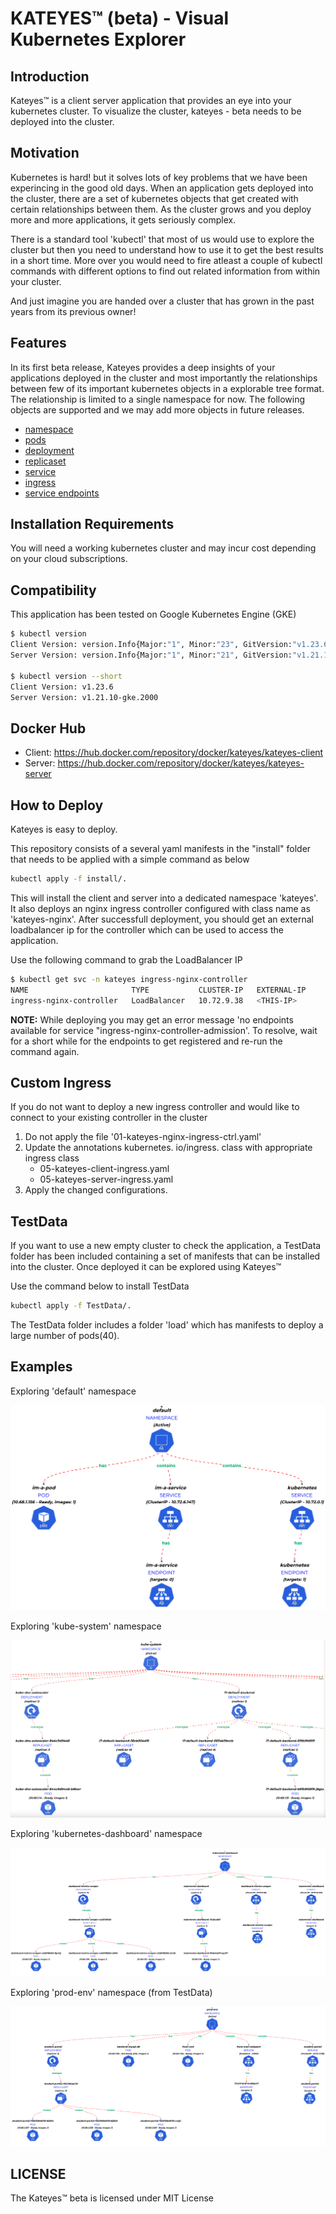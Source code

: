 # KATEYES™ (beta) - Visual Kubernetes Explorer

## Introduction

Kateyes™ is a client server application that provides an eye into your kubernetes cluster. To visualize the cluster, kateyes - beta needs to be deployed into the cluster. 

## Motivation
Kubernetes is hard! but it solves lots of key problems that we have been experincing in the good old days. When an application gets deployed into the cluster, there are a set of kubernetes objects that get created with certain relationships between them. As the cluster grows and you deploy more and more applications, it gets seriously complex.

There is a standard tool 'kubectl' that most of us would use to explore the cluster but then you need to understand how to use it to get the best results in a short time. More over you would need to fire atleast a couple of kubectl commands with different options to find out related information from within your cluster. 

And just imagine you are handed over a cluster that has grown in the past years from its previous owner!

## Features
In its first beta release, Kateyes provides a deep insights of your applications deployed in the cluster and most importantly the relationships between few of its important kubernetes objects in a explorable tree format. The relationship is limited to a single namespace for now. The following objects are supported and we may add more objects in future releases.
- [namespace](https://kubernetes.io/docs/concepts/overview/working-with-objects/namespaces/)
- [pods](https://kubernetes.io/docs/concepts/workloads/pods/)
- [deployment](https://kubernetes.io/docs/concepts/workloads/controllers/deployment/)
- [replicaset](https://kubernetes.io/docs/concepts/workloads/controllers/replicaset/)
- [service](https://kubernetes.io/docs/concepts/services-networking/service/)
- [ingress](https://kubernetes.io/docs/concepts/services-networking/ingress/)
- [service endpoints](https://kubernetes.io/docs/concepts/services-networking/service/)

## Installation Requirements

You will need a working kubernetes cluster and may incur cost depending on your cloud subscriptions.

## Compatibility

This application has been tested on Google Kubernetes Engine (GKE)

```bash
$ kubectl version
Client Version: version.Info{Major:"1", Minor:"23", GitVersion:"v1.23.6", GitCommit:"ad3338546da947756e8a88aa6822e9c11e7eac22", GitTreeState:"clean", BuildDate:"2022-04-14T08:49:13Z", GoVersion:"go1.17.9", Compiler:"gc", Platform:"linux/amd64"}
Server Version: version.Info{Major:"1", Minor:"21", GitVersion:"v1.21.10-gke.2000", GitCommit:"0823380786b063c3f71d5e7c76826a972e30550d", GitTreeState:"clean", BuildDate:"2022-03-17T09:22:22Z", GoVersion:"go1.16.14b7", Compiler:"gc", Platform:"linux/amd64"}

$ kubectl version --short
Client Version: v1.23.6
Server Version: v1.21.10-gke.2000
```

## Docker Hub

- Client: https://hub.docker.com/repository/docker/kateyes/kateyes-client 
- Server: https://hub.docker.com/repository/docker/kateyes/kateyes-server 

## How to Deploy

Kateyes is easy to deploy.

This repository consists of a several yaml manifests in the "install" folder that needs to be applied with a simple command as below

```bash
kubectl apply -f install/.
```
This will install the client and server into a dedicated namespace 'kateyes'. It also deploys an nginx ingress controller configured with class name as 'kateyes-nginx'. After successfull deployment, you should get an external loadbalancer ip for the controller which can be used to access the application.

Use the following command to grab the LoadBalancer IP

```bash
$ kubectl get svc -n kateyes ingress-nginx-controller
NAME                       TYPE           CLUSTER-IP   EXTERNAL-IP     PORT(S)                      AGE
ingress-nginx-controller   LoadBalancer   10.72.9.38   <THIS-IP>       80:31974/TCP,443:31568/TCP   76s
```

**NOTE:**
While deploying you may get an error message 'no endpoints available for service "ingress-nginx-controller-admission'. To resolve, wait for a short while for the endpoints to get registered and re-run the command again.

## Custom Ingress
If you do not want to deploy a new ingress controller and would like to connect to your existing controller in the cluster
1. Do not apply the file '01-kateyes-nginx-ingress-ctrl.yaml'
2. Update the annotations kubernetes. io/ingress. class with appropriate ingress class 
   - 05-kateyes-client-ingress.yaml
   - 05-kateyes-server-ingress.yaml
3. Apply the changed configurations.


## TestData

If you want to use a new empty cluster to check the application, a TestData folder has been included containing a set of manifests that can be installed into the cluster. Once deployed it can be explored using Kateyes™

Use the command below to install  TestData

```bash
kubectl apply -f TestData/.
```

The TestData folder includes a folder 'load' which has manifests to deploy a large number of pods(40).

## Examples

Exploring 'default' namespace

![plot](./images/default-namespace.png)

Exploring 'kube-system' namespace

![plot](./images/kube-system.png)

Exploring 'kubernetes-dashboard' namespace

![plot](./images/kubernetes-dashboard.png)

Exploring 'prod-env' namespace (from TestData)

![plot](./images/prd-env.png)

## LICENSE
The Kateyes™ beta is licensed under MIT License
